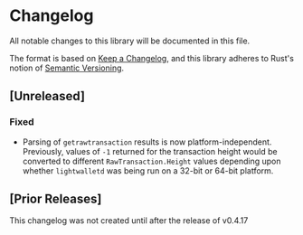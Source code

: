 # Changelog
All notable changes to this library will be documented in this file.

The format is based on [Keep a Changelog](https://keepachangelog.com/en/1.0.0/),
and this library adheres to Rust's notion of
[Semantic Versioning](https://semver.org/spec/v2.0.0.html).

## [Unreleased]

### Fixed

- Parsing of `getrawtransaction` results is now platform-independent.
  Previously, values of `-1` returned for the transaction height would
  be converted to different `RawTransaction.Height` values depending
  upon whether `lightwalletd` was being run on a 32-bit or 64-bit 
  platform.

## [Prior Releases]

This changelog was not created until after the release of v0.4.17
